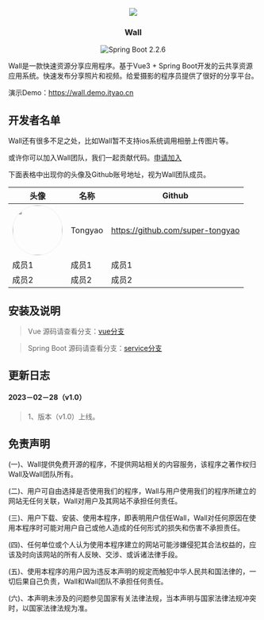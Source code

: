 <div align="center">
  
![](https://img-blog.csdnimg.cn/1842462da13147fea1c48f8c38fc6125.png)
<h3 align="center"> Wall</h3>
  
![Spring Boot 2.2.6](https://img.shields.io/badge/Spring%20Boot-2.2.6-brightgreen.svg)

</div>

Wall是一款快速资源分享应用程序。基于Vue3 + Spring Boot开发的云共享资源应用系统。快速发布分享照片和视频。给爱摄影的程序员提供了很好的分享平台。



演示Demo：https://wall.demo.ityao.cn



## 开发者名单

Wall还有很多不足之处，比如Wall暂不支持ios系统调用相册上传图片等。

或许你可以加入Wall团队，我们一起贡献代码。[申请加入](http://baidu.com)



下面表格中出现你的头像及Github账号地址，视为Wall团队成员。

| 头像                                                         | 名称    | Github                           |
| ------------------------------------------------------------ | ------- | -------------------------------- |
|<img src="https://img-blog.csdnimg.cn/7da53370f8f8449bbc9025cf702e730a.jpeg" style="border-radius:50%;border:1px #eee solid" width="100">| Tongyao | https://github.com/super-tongyao |
| 成员1                                                        | 成员1   | 成员1                            |
| 成员2                                                        | 成员2   | 成员2                            |

## 安装及说明

> Vue 源码请查看分支：[vue分支](https://github.com/super-tongyao/wall/tree/vue)

> Spring Boot 源码请查看分支：[service分支](https://github.com/super-tongyao/wall/tree/service)

## 更新日志
#### 2023－02－28（v1.0）
> 1、版本（v1.0）上线。



## 免责声明

(一)、Wall提供免费开源的程序，不提供网站相关的内容服务，该程序之著作权归Wall及Wall团队所有。

(二)、用户可自由选择是否使用我们的程序，Wall与用户使用我们的程序所建立的网站无任何关联，Wall对用户及其网站不承担任何责任。

(三)、用户下载、安装、使用本程序，即表明用户信任Wall，Wall对任何原因在使用本程序时可能对用户自己或他人造成的任何形式的损失和伤害不承担责任。

(四)、任何单位或个人认为使用本程序建立的网站可能涉嫌侵犯其合法权益的，应该及时向该网站的所有人反映、交涉、或诉诸法律手段。

(五)、使用本程序的用户因为违反本声明的规定而触犯中华人民共和国法律的，一切后果自己负责，Wall和Wall团队不承担任何责任。

(六)、本声明未涉及的问题参见国家有关法律法规，当本声明与国家法律法规冲突时，以国家法律法规为准。
